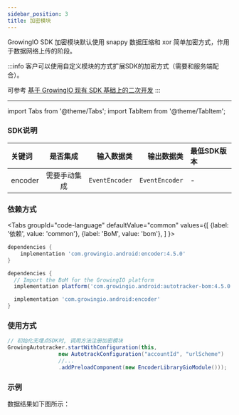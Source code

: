 ```yaml
---
sidebar_position: 3
title: 加密模块
---
```


GrowingIO SDK 加密模块默认使用 snappy 数据压缩和 xor 简单加密方式，作用于数据网络上传的阶段。

:::info
客户可以使用自定义模块的方式扩展SDK的加密方式（需要和服务端配合）。

可参考 [基于 GrowingIO 现有 SDK 基础上的二次开发](/blog/custom%20android%20sdk)
:::

--------
import Tabs from '@theme/Tabs';
import TabItem from '@theme/TabItem';

### SDK说明
| 关键词   | 是否集成|  输入数据类 | 输出数据类 | 最低SDK版本 |
| :------- | :------:   | --:|  ---:| :---|
| encoder  | 需要手动集成 |`EventEncoder` | `EventEncoder` | - |

### 依赖方式
<Tabs
  groupId="code-language"
  defaultValue="common"
  values={[
    {label: '依赖', value: 'common'},
    {label: 'BoM', value: 'bom'},
  ]
}>

<TabItem value="common">

```groovy
dependencies {
	implementation 'com.growingio.android:encoder:4.5.0'
}
```
</TabItem>

<TabItem value="bom">

```groovy
dependencies {
  // Import the BoM for the GrowingIO platform
  implementation platform('com.growingio.android:autotracker-bom:4.5.0')

  implementation 'com.growingio.android:encoder'
}
```

</TabItem>
</Tabs>

### 使用方式

```java
// 初始化无埋点SDK时, 调用方法注册加密模块
GrowingAutotracker.startWithConfiguration(this,
                new AutotrackConfiguration("accountId", "urlScheme")
                //...
                .addPreloadComponent(new EncoderLibraryGioModule()));
```

### 示例
数据结果如下图所示：
<ImageLoader path="img/android/modules/growingio_encoder_module.jpg" />